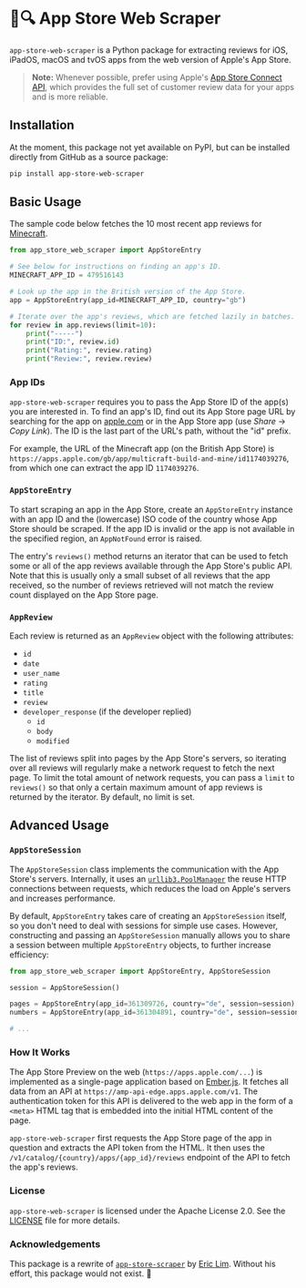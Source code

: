 # 🍏🔍 App Store Web Scraper

`app-store-web-scraper` is a Python package for extracting reviews for iOS,
iPadOS, macOS and tvOS apps from the web version of Apple's App Store.
> __Note:__ Whenever possible, prefer using Apple's [App Store Connect
> API][connect], which provides the full set of customer review data for your
> apps and is more reliable.

[connect]: https://developer.apple.com/app-store-connect/api/

## Installation

At the moment, this package not yet available on PyPI, but can be installed
directly from GitHub as a source package:

```sh
pip install app-store-web-scraper
```

## Basic Usage

The sample code below fetches the 10 most recent app reviews for
[Minecraft][minecraft].

```python
from app_store_web_scraper import AppStoreEntry

# See below for instructions on finding an app's ID.
MINECRAFT_APP_ID = 479516143

# Look up the app in the British version of the App Store.
app = AppStoreEntry(app_id=MINECRAFT_APP_ID, country="gb")

# Iterate over the app's reviews, which are fetched lazily in batches.
for review in app.reviews(limit=10):
    print("-----")
    print("ID:", review.id)
    print("Rating:", review.rating)
    print("Review:", review.review)
```

[minecraft]: https://apps.apple.com/gb/app/multicraft-build-and-mine/id1174039276

### App IDs

`app-store-web-scraper` requires you to pass the App Store ID of the app(s) you
are interested in. To find an app's ID, find out its App Store page URL by
searching for the app on [apple.com][apple] or in the App Store app (use
_Share_ → _Copy Link_). The ID is the last part of the URL's path, without the
"id" prefix.

For example, the URL of the Minecraft app (on the British App Store) is
`https://apps.apple.com/gb/app/multicraft-build-and-mine/id1174039276`,
from which one can extract the app ID `1174039276`.

[apple]: https://www.apple.com/

### `AppStoreEntry`

To start scraping an app in the App Store, create an `AppStoreEntry` instance
with an app ID and the (lowercase) ISO code of the country whose App Store
should be scraped. If the app ID is invalid or the app is not available in the
specified region, an `AppNotFound` error is raised.

The entry's `reviews()` method returns an iterator that can be used to fetch
some or all of the app reviews available through the App Store's public API.
Note that this is usually only a small subset of all reviews that the app
received, so the number of reviews retrieved will not match the review count
displayed on the App Store page.

### `AppReview`

Each review is returned as an `AppReview` object with the following attributes:

- `id`
- `date`
- `user_name`
- `rating`
- `title`
- `review`
- `developer_response` (if the developer replied)
  - `id`
  - `body`
  - `modified`


The list of reviews split into pages by the App Store's servers, so iterating
over all reviews will regularly make a network request to fetch the next page.
To limit the total amount of network requests, you can pass a `limit` to
`reviews()` so that only a certain maximum amount of app reviews is returned by
the iterator. By default, no limit is set.

## Advanced Usage

### `AppStoreSession`

The `AppStoreSession` class implements the communication with the App Store's
servers. Internally, it uses an [`urllib3.PoolManager`][urllib3-pool] the reuse
HTTP connections between requests, which reduces the load on Apple's servers
and increases performance.

By default, `AppStoreEntry` takes care of creating an `AppStoreSession` itself,
so you don't need to deal with sessions for simple use cases. However, constructing
and passing an `AppStoreSession` manually allows you to share a session between
multiple `AppStoreEntry` objects, to further increase efficiency:

```python
from app_store_web_scraper import AppStoreEntry, AppStoreSession

session = AppStoreSession()

pages = AppStoreEntry(app_id=361309726, country="de", session=session)
numbers = AppStoreEntry(app_id=361304891, country="de", session=session)

# ...
```

[urllib3-pool]: https://urllib3.readthedocs.io/en/stable/reference/urllib3.poolmanager.html

### How It Works

The App Store Preview on the web (`https://apps.apple.com/...`) is implemented
as a single-page application based on [Ember.js][ember]. It fetches all data
from an API at `https://amp-api-edge.apps.apple.com/v1`. The authentication
token for this API is delivered to the web app in the form of a `<meta>` HTML
tag that is embedded into the initial HTML content of the page.

`app-store-web-scraper` first requests the App Store page of the app in
question and extracts the API token from the HTML. It then uses the
`/v1/catalog/{country}/apps/{app_id}/reviews` endpoint of the API to fetch the
app's reviews.

[ember]: https://emberjs.com/

### License

`app-store-web-scraper` is licensed under the Apache License 2.0. See the
[LICENSE](./LICENSE) file for more details.

### Acknowledgements

This package is a rewrite of [`app-store-scraper`][original] by [Eric
Lim][eric-lim]. Without his effort, this package would not exist. 💚

[original]: https://pypi.org/project/app-store-scraper/
[eric-lim]: https://github.com/cowboy-bebug
